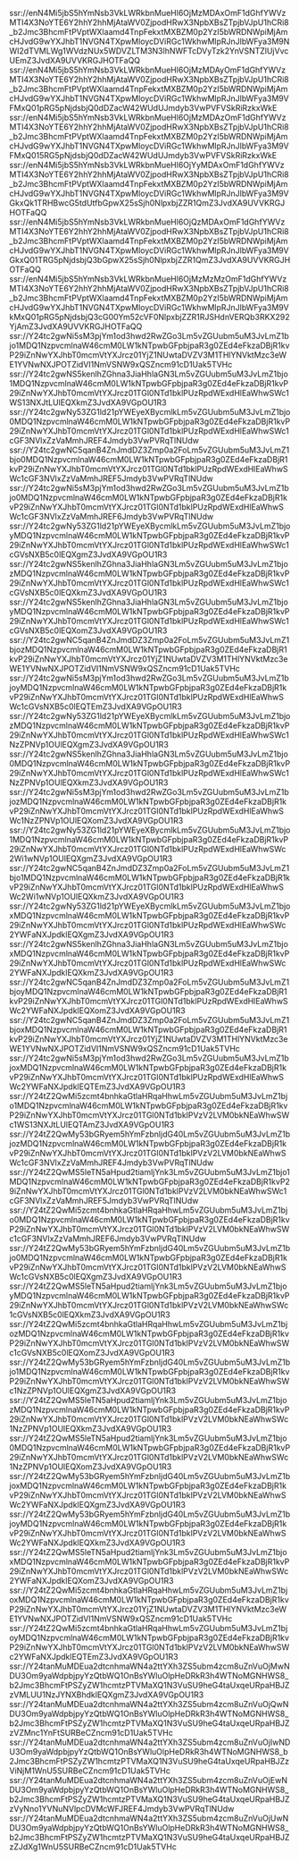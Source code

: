 ssr://enN4Mi5jbS5hYmNsb3VkLWRkbnMueHl6OjMzMDAxOmF1dGhfYWVzMTI4X3NoYTE6Y2hhY2hhMjAtaWV0ZjpodHRwX3NpbXBsZTpjbVJpU1hCRi8_b2Jmc3BhcmFtPVptWXlaamd4TnpFekxtMXBZM0p2YzI5bWRDNWpiMjAmcHJvdG9wYXJhbT1NVGN4TXpwMloycDViRGc1WkhwMlpRJnJlbWFya3M9NWI2dTVMLWg1WVdzNUx5WDVZLTM3N3lhNWFTcDVyTzk2YnVSNTZlUjVvcUEmZ3JvdXA9UVVKRGJHOTFaQQ
ssr://enN4Mi5jbS5hYmNsb3VkLWRkbnMueHl6OjMzMDAyOmF1dGhfYWVzMTI4X3NoYTE6Y2hhY2hhMjAtaWV0ZjpodHRwX3NpbXBsZTpjbVJpU1hCRi8_b2Jmc3BhcmFtPVptWXlaamd4TnpFekxtMXBZM0p2YzI5bWRDNWpiMjAmcHJvdG9wYXJhbT1NVGN4TXpwMloycDViRGc1WkhwMlpRJnJlbWFya3M9VFMxQ01pRG5pNjdsbjQ0dDZacW42WUdUJmdyb3VwPVFVSkRiRzkxWkE
ssr://enN4Mi5jbS5hYmNsb3VkLWRkbnMueHl6OjMzMDAzOmF1dGhfYWVzMTI4X3NoYTE6Y2hhY2hhMjAtaWV0ZjpodHRwX3NpbXBsZTpjbVJpU1hCRi8_b2Jmc3BhcmFtPVptWXlaamd4TnpFekxtMXBZM0p2YzI5bWRDNWpiMjAmcHJvdG9wYXJhbT1NVGN4TXpwMloycDViRGc1WkhwMlpRJnJlbWFya3M9VFMxQ015RG5pNjdsbjQ0dDZacW42WUdUJmdyb3VwPVFVSkRiRzkxWkE
ssr://enN4Mi5jbS5hYmNsb3VkLWRkbnMueHl6OjYyMDAxOmF1dGhfYWVzMTI4X3NoYTE6Y2hhY2hhMjAtaWV0ZjpodHRwX3NpbXBsZTpjbVJpU1hCRi8_b2Jmc3BhcmFtPVptWXlaamd4TnpFekxtMXBZM0p2YzI5bWRDNWpiMjAmcHJvdG9wYXJhbT1NVGN4TXpwMloycDViRGc1WkhwMlpRJnJlbWFya3M9VGkxQk1TRHBwcG5tdUtfbGpwX25sSjh0NlpxbjZZR1QmZ3JvdXA9UVVKRGJHOTFaQQ
ssr://enN4Mi5jbS5hYmNsb3VkLWRkbnMueHl6OjQzMDAxOmF1dGhfYWVzMTI4X3NoYTE6Y2hhY2hhMjAtaWV0ZjpodHRwX3NpbXBsZTpjbVJpU1hCRi8_b2Jmc3BhcmFtPVptWXlaamd4TnpFekxtMXBZM0p2YzI5bWRDNWpiMjAmcHJvdG9wYXJhbT1NVGN4TXpwMloycDViRGc1WkhwMlpRJnJlbWFya3M9VGkxQ01TRG5pNjdsbjQ3bGpwX25sSjh0NlpxbjZZR1QmZ3JvdXA9UVVKRGJHOTFaQQ
ssr://enN4Mi5jbS5hYmNsb3VkLWRkbnMueHl6OjMzMzMzOmF1dGhfYWVzMTI4X3NoYTE6Y2hhY2hhMjAtaWV0ZjpodHRwX3NpbXBsZTpjbVJpU1hCRi8_b2Jmc3BhcmFtPVptWXlaamd4TnpFekxtMXBZM0p2YzI5bWRDNWpiMjAmcHJvdG9wYXJhbT1NVGN4TXpwMloycDViRGc1WkhwMlpRJnJlbWFya3M9VkMxQ01pRG5pNjdsbjQ3cG00Ym52cVF0NlpxbjZZR1RJSHdnVERQb3RKX292YjAmZ3JvdXA9UVVKRGJHOTFaQQ
ssr://Y24tc2gwNi5sM3pjYm1od3hwd2RwZGo3Lm5vZGUubm5uM3JvLmZ1bjo1MDQ1NzpvcmlnaW46cmM0LW1kNTpwbGFpbjpaR3g0ZEd4eFkzaDBjR1kvP29iZnNwYXJhbT0mcmVtYXJrcz01YjZ1NUwtaDVZV3M1THlYNVktMzc3eWE1YVNwNXJPOTZidVI1NmVSNW9xQSZncm91cD1Uak5TVHc
ssr://Y24tc2gwNS5kenlhZGhna3JiaHhlaGN3Lm5vZGUubm5uM3JvLmZ1bjo1MDQ1NzpvcmlnaW46cmM0LW1kNTpwbGFpbjpaR3g0ZEd4eFkzaDBjR1kvP29iZnNwYXJhbT0mcmVtYXJrcz01TGl0NTd1bklPUzRpdWExdHlEaWhwSWc1WS13NXJtLUlEQXkmZ3JvdXA9VGpOU1R3
ssr://Y24tc2gwNy53ZG1ld21pYWEyeXBycmlkLm5vZGUubm5uM3JvLmZ1bjo0MDQ1NzpvcmlnaW46cmM0LW1kNTpwbGFpbjpaR3g0ZEd4eFkzaDBjR1kvP29iZnNwYXJhbT0mcmVtYXJrcz01TGl0NTd1bklPUzRpdWExdHlEaWhwSWc1cGF3NVlxZzVaMmhJREF4Jmdyb3VwPVRqTlNUdw
ssr://Y24tc2gwNC5qanB4ZnJmdDZ3Zmp0a2FoLm5vZGUubm5uM3JvLmZ1bjo0MDQ1NzpvcmlnaW46cmM0LW1kNTpwbGFpbjpaR3g0ZEd4eFkzaDBjR1kvP29iZnNwYXJhbT0mcmVtYXJrcz01TGl0NTd1bklPUzRpdWExdHlEaWhwSWc1cGF3NVlxZzVaMmhJREF5Jmdyb3VwPVRqTlNUdw
ssr://Y24tc2gwNi5sM3pjYm1od3hwd2RwZGo3Lm5vZGUubm5uM3JvLmZ1bjo0MDQ1NzpvcmlnaW46cmM0LW1kNTpwbGFpbjpaR3g0ZEd4eFkzaDBjR1kvP29iZnNwYXJhbT0mcmVtYXJrcz01TGl0NTd1bklPUzRpdWExdHlEaWhwSWc1cGF3NVlxZzVaMmhJREF6Jmdyb3VwPVRqTlNUdw
ssr://Y24tc2gwNy53ZG1ld21pYWEyeXBycmlkLm5vZGUubm5uM3JvLmZ1bjoyMDQ1NzpvcmlnaW46cmM0LW1kNTpwbGFpbjpaR3g0ZEd4eFkzaDBjR1kvP29iZnNwYXJhbT0mcmVtYXJrcz01TGl0NTd1bklPUzRpdWExdHlEaWhwSWc1cGVsNXB5c0lEQXgmZ3JvdXA9VGpOU1R3
ssr://Y24tc2gwNS5kenlhZGhna3JiaHhlaGN3Lm5vZGUubm5uM3JvLmZ1bjozMDQ1NzpvcmlnaW46cmM0LW1kNTpwbGFpbjpaR3g0ZEd4eFkzaDBjR1kvP29iZnNwYXJhbT0mcmVtYXJrcz01TGl0NTd1bklPUzRpdWExdHlEaWhwSWc1cGVsNXB5c0lEQXkmZ3JvdXA9VGpOU1R3
ssr://Y24tc2gwNS5kenlhZGhna3JiaHhlaGN3Lm5vZGUubm5uM3JvLmZ1bjoyMDQ1NzpvcmlnaW46cmM0LW1kNTpwbGFpbjpaR3g0ZEd4eFkzaDBjR1kvP29iZnNwYXJhbT0mcmVtYXJrcz01TGl0NTd1bklPUzRpdWExdHlEaWhwSWc1cGVsNXB5c0lEQXomZ3JvdXA9VGpOU1R3
ssr://Y24tc2gwNC5qanB4ZnJmdDZ3Zmp0a2FoLm5vZGUubm5uM3JvLmZ1bjozMDQ1NzpvcmlnaW46cmM0LW1kNTpwbGFpbjpaR3g0ZEd4eFkzaDBjR1kvP29iZnNwYXJhbT0mcmVtYXJrcz01YjZ1NUwtaDVZV3M1THlYNVktMzc3eWE1YVNwNXJPOTZidVI1NmVSNW9xQSZncm91cD1Uak5TVHc
ssr://Y24tc2gwNi5sM3pjYm1od3hwd2RwZGo3Lm5vZGUubm5uM3JvLmZ1bjoyMDQ1NzpvcmlnaW46cmM0LW1kNTpwbGFpbjpaR3g0ZEd4eFkzaDBjR1kvP29iZnNwYXJhbT0mcmVtYXJrcz01TGl0NTd1bklPUzRpdWExdHlEaWhwSWc1cGVsNXB5c0lEQTEmZ3JvdXA9VGpOU1R3
ssr://Y24tc2gwNy53ZG1ld21pYWEyeXBycmlkLm5vZGUubm5uM3JvLmZ1bjozMDQ1NzpvcmlnaW46cmM0LW1kNTpwbGFpbjpaR3g0ZEd4eFkzaDBjR1kvP29iZnNwYXJhbT0mcmVtYXJrcz01TGl0NTd1bklPUzRpdWExdHlEaWhwSWc1NzZPNVp1OUlEQXgmZ3JvdXA9VGpOU1R3
ssr://Y24tc2gwNS5kenlhZGhna3JiaHhlaGN3Lm5vZGUubm5uM3JvLmZ1bjo0MDQ1NzpvcmlnaW46cmM0LW1kNTpwbGFpbjpaR3g0ZEd4eFkzaDBjR1kvP29iZnNwYXJhbT0mcmVtYXJrcz01TGl0NTd1bklPUzRpdWExdHlEaWhwSWc1NzZPNVp1OUlEQXkmZ3JvdXA9VGpOU1R3
ssr://Y24tc2gwNi5sM3pjYm1od3hwd2RwZGo3Lm5vZGUubm5uM3JvLmZ1bjozMDQ1NzpvcmlnaW46cmM0LW1kNTpwbGFpbjpaR3g0ZEd4eFkzaDBjR1kvP29iZnNwYXJhbT0mcmVtYXJrcz01TGl0NTd1bklPUzRpdWExdHlEaWhwSWc1NzZPNVp1OUlEQXomZ3JvdXA9VGpOU1R3
ssr://Y24tc2gwNy53ZG1ld21pYWEyeXBycmlkLm5vZGUubm5uM3JvLmZ1bjo1MDQ1NzpvcmlnaW46cmM0LW1kNTpwbGFpbjpaR3g0ZEd4eFkzaDBjR1kvP29iZnNwYXJhbT0mcmVtYXJrcz01TGl0NTd1bklPUzRpdWExdHlEaWhwSWc2Wi1wNVp1OUlEQXgmZ3JvdXA9VGpOU1R3
ssr://Y24tc2gwNC5qanB4ZnJmdDZ3Zmp0a2FoLm5vZGUubm5uM3JvLmZ1bjo1MDQ1NzpvcmlnaW46cmM0LW1kNTpwbGFpbjpaR3g0ZEd4eFkzaDBjR1kvP29iZnNwYXJhbT0mcmVtYXJrcz01TGl0NTd1bklPUzRpdWExdHlEaWhwSWc2Wi1wNVp1OUlEQXkmZ3JvdXA9VGpOU1R3
ssr://Y24tc2gwNy53ZG1ld21pYWEyeXBycmlkLm5vZGUubm5uM3JvLmZ1bjoxMDQ1NzpvcmlnaW46cmM0LW1kNTpwbGFpbjpaR3g0ZEd4eFkzaDBjR1kvP29iZnNwYXJhbT0mcmVtYXJrcz01TGl0NTd1bklPUzRpdWExdHlEaWhwSWc2YWFaNXJpdklEQXgmZ3JvdXA9VGpOU1R3
ssr://Y24tc2gwNS5kenlhZGhna3JiaHhlaGN3Lm5vZGUubm5uM3JvLmZ1bjoxMDQ1NzpvcmlnaW46cmM0LW1kNTpwbGFpbjpaR3g0ZEd4eFkzaDBjR1kvP29iZnNwYXJhbT0mcmVtYXJrcz01TGl0NTd1bklPUzRpdWExdHlEaWhwSWc2YWFaNXJpdklEQXkmZ3JvdXA9VGpOU1R3
ssr://Y24tc2gwNC5qanB4ZnJmdDZ3Zmp0a2FoLm5vZGUubm5uM3JvLmZ1bjoyMDQ1NzpvcmlnaW46cmM0LW1kNTpwbGFpbjpaR3g0ZEd4eFkzaDBjR1kvP29iZnNwYXJhbT0mcmVtYXJrcz01TGl0NTd1bklPUzRpdWExdHlEaWhwSWc2YWFaNXJpdklEQXomZ3JvdXA9VGpOU1R3
ssr://Y24tc2gwNC5qanB4ZnJmdDZ3Zmp0a2FoLm5vZGUubm5uM3JvLmZ1bjoxMDQ1NzpvcmlnaW46cmM0LW1kNTpwbGFpbjpaR3g0ZEd4eFkzaDBjR1kvP29iZnNwYXJhbT0mcmVtYXJrcz01YjZ1NUwtaDVZV3M1THlYNVktMzc3eWE1YVNwNXJPOTZidVI1NmVSNW9xQSZncm91cD1Uak5TVHc
ssr://Y24tc2gwNi5sM3pjYm1od3hwd2RwZGo3Lm5vZGUubm5uM3JvLmZ1bjoxMDQ1NzpvcmlnaW46cmM0LW1kNTpwbGFpbjpaR3g0ZEd4eFkzaDBjR1kvP29iZnNwYXJhbT0mcmVtYXJrcz01TGl0NTd1bklPUzRpdWExdHlEaWhwSWc2YWFaNXJpdklEQTEmZ3JvdXA9VGpOU1R3
ssr://Y24tZ2QwMi5zcmt4bnhkaGtlaHRqaHhwLm5vZGUubm5uM3JvLmZ1bjo1MDQ1NzpvcmlnaW46cmM0LW1kNTpwbGFpbjpaR3g0ZEd4eFkzaDBjR1kvP29iZnNwYXJhbT0mcmVtYXJrcz01TGl0NTd1bklPVzV2LVM0bkNEaWhwSWc1WS13NXJtLUlEQTAmZ3JvdXA9VGpOU1R3
ssr://Y24tZ2QwMy53bGRyem5hYmFzbnljdG40Lm5vZGUubm5uM3JvLmZ1bjozMDQ1NzpvcmlnaW46cmM0LW1kNTpwbGFpbjpaR3g0ZEd4eFkzaDBjR1kvP29iZnNwYXJhbT0mcmVtYXJrcz01TGl0NTd1bklPVzV2LVM0bkNEaWhwSWc1cGF3NVlxZzVaMmhJREF4Jmdyb3VwPVRqTlNUdw
ssr://Y24tZ2QwMS5leTN5aHpud2tiamljYnk3Lm5vZGUubm5uM3JvLmZ1bjo1MDQ1NzpvcmlnaW46cmM0LW1kNTpwbGFpbjpaR3g0ZEd4eFkzaDBjR1kvP29iZnNwYXJhbT0mcmVtYXJrcz01TGl0NTd1bklPVzV2LVM0bkNEaWhwSWc1cGF3NVlxZzVaMmhJREF5Jmdyb3VwPVRqTlNUdw
ssr://Y24tZ2QwMi5zcmt4bnhkaGtlaHRqaHhwLm5vZGUubm5uM3JvLmZ1bjo0MDQ1NzpvcmlnaW46cmM0LW1kNTpwbGFpbjpaR3g0ZEd4eFkzaDBjR1kvP29iZnNwYXJhbT0mcmVtYXJrcz01TGl0NTd1bklPVzV2LVM0bkNEaWhwSWc1cGF3NVlxZzVaMmhJREF6Jmdyb3VwPVRqTlNUdw
ssr://Y24tZ2QwMy53bGRyem5hYmFzbnljdG40Lm5vZGUubm5uM3JvLmZ1bjo0MDQ1NzpvcmlnaW46cmM0LW1kNTpwbGFpbjpaR3g0ZEd4eFkzaDBjR1kvP29iZnNwYXJhbT0mcmVtYXJrcz01TGl0NTd1bklPVzV2LVM0bkNEaWhwSWc1cGVsNXB5c0lEQXgmZ3JvdXA9VGpOU1R3
ssr://Y24tZ2QwMS5leTN5aHpud2tiamljYnk3Lm5vZGUubm5uM3JvLmZ1bjoyMDQ1NzpvcmlnaW46cmM0LW1kNTpwbGFpbjpaR3g0ZEd4eFkzaDBjR1kvP29iZnNwYXJhbT0mcmVtYXJrcz01TGl0NTd1bklPVzV2LVM0bkNEaWhwSWc1cGVsNXB5c0lEQXkmZ3JvdXA9VGpOU1R3
ssr://Y24tZ2QwMi5zcmt4bnhkaGtlaHRqaHhwLm5vZGUubm5uM3JvLmZ1bjozMDQ1NzpvcmlnaW46cmM0LW1kNTpwbGFpbjpaR3g0ZEd4eFkzaDBjR1kvP29iZnNwYXJhbT0mcmVtYXJrcz01TGl0NTd1bklPVzV2LVM0bkNEaWhwSWc1cGVsNXB5c0lEQXomZ3JvdXA9VGpOU1R3
ssr://Y24tZ2QwMy53bGRyem5hYmFzbnljdG40Lm5vZGUubm5uM3JvLmZ1bjo1MDQ1NzpvcmlnaW46cmM0LW1kNTpwbGFpbjpaR3g0ZEd4eFkzaDBjR1kvP29iZnNwYXJhbT0mcmVtYXJrcz01TGl0NTd1bklPVzV2LVM0bkNEaWhwSWc1NzZPNVp1OUlEQXgmZ3JvdXA9VGpOU1R3
ssr://Y24tZ2QwMS5leTN5aHpud2tiamljYnk3Lm5vZGUubm5uM3JvLmZ1bjozMDQ1NzpvcmlnaW46cmM0LW1kNTpwbGFpbjpaR3g0ZEd4eFkzaDBjR1kvP29iZnNwYXJhbT0mcmVtYXJrcz01TGl0NTd1bklPVzV2LVM0bkNEaWhwSWc1NzZPNVp1OUlEQXkmZ3JvdXA9VGpOU1R3
ssr://Y24tZ2QwMS5leTN5aHpud2tiamljYnk3Lm5vZGUubm5uM3JvLmZ1bjo0MDQ1NzpvcmlnaW46cmM0LW1kNTpwbGFpbjpaR3g0ZEd4eFkzaDBjR1kvP29iZnNwYXJhbT0mcmVtYXJrcz01TGl0NTd1bklPVzV2LVM0bkNEaWhwSWc1NzZPNVp1OUlEQXomZ3JvdXA9VGpOU1R3
ssr://Y24tZ2QwMy53bGRyem5hYmFzbnljdG40Lm5vZGUubm5uM3JvLmZ1bjoxMDQ1NzpvcmlnaW46cmM0LW1kNTpwbGFpbjpaR3g0ZEd4eFkzaDBjR1kvP29iZnNwYXJhbT0mcmVtYXJrcz01TGl0NTd1bklPVzV2LVM0bkNEaWhwSWc2YWFaNXJpdklEQXgmZ3JvdXA9VGpOU1R3
ssr://Y24tZ2QwMy53bGRyem5hYmFzbnljdG40Lm5vZGUubm5uM3JvLmZ1bjoyMDQ1NzpvcmlnaW46cmM0LW1kNTpwbGFpbjpaR3g0ZEd4eFkzaDBjR1kvP29iZnNwYXJhbT0mcmVtYXJrcz01TGl0NTd1bklPVzV2LVM0bkNEaWhwSWc2YWFaNXJpdklEQXkmZ3JvdXA9VGpOU1R3
ssr://Y24tZ2QwMS5leTN5aHpud2tiamljYnk3Lm5vZGUubm5uM3JvLmZ1bjoxMDQ1NzpvcmlnaW46cmM0LW1kNTpwbGFpbjpaR3g0ZEd4eFkzaDBjR1kvP29iZnNwYXJhbT0mcmVtYXJrcz01TGl0NTd1bklPVzV2LVM0bkNEaWhwSWc2YWFaNXJpdklEQXomZ3JvdXA9VGpOU1R3
ssr://Y24tZ2QwMi5zcmt4bnhkaGtlaHRqaHhwLm5vZGUubm5uM3JvLmZ1bjoxMDQ1NzpvcmlnaW46cmM0LW1kNTpwbGFpbjpaR3g0ZEd4eFkzaDBjR1kvP29iZnNwYXJhbT0mcmVtYXJrcz01YjZ1NUwtaDVZV3M1THlYNVktMzc3eWE1YVNwNXJPOTZidVI1NmVSNW9xQSZncm91cD1Uak5TVHc
ssr://Y24tZ2QwMi5zcmt4bnhkaGtlaHRqaHhwLm5vZGUubm5uM3JvLmZ1bjoyMDQ1NzpvcmlnaW46cmM0LW1kNTpwbGFpbjpaR3g0ZEd4eFkzaDBjR1kvP29iZnNwYXJhbT0mcmVtYXJrcz01TGl0NTd1bklPVzV2LVM0bkNEaWhwSWc2YWFaNXJpdklEQTEmZ3JvdXA9VGpOU1R3
ssr://Y24tanMuMDEua2dtcnhmaWN4a2ttYXh3ZS5ubm4zcm8uZnVuOjMwNDU3Om9yaWdpbjpyYzQtbWQ1OnBsYWluOlpHeDRkR3h4WTNoMGNHWS8_b2Jmc3BhcmFtPSZyZW1hcmtzPTVMaXQ1N3VuSU9heG4taUxqeURpaHBJZzVMLUU1NzJYNXBhdklEQXgmZ3JvdXA9VGpOU1R3
ssr://Y24tanMuMDEua2dtcnhmaWN4a2ttYXh3ZS5ubm4zcm8uZnVuOjQwNDU3Om9yaWdpbjpyYzQtbWQ1OnBsYWluOlpHeDRkR3h4WTNoMGNHWS8_b2Jmc3BhcmFtPSZyZW1hcmtzPTVMaXQ1N3VuSU9heG4taUxqeURpaHBJZzVZMnc1YnFtSURBeCZncm91cD1Uak5TVHc
ssr://Y24tanMuMDEua2dtcnhmaWN4a2ttYXh3ZS5ubm4zcm8uZnVuOjIwNDU3Om9yaWdpbjpyYzQtbWQ1OnBsYWluOlpHeDRkR3h4WTNoMGNHWS8_b2Jmc3BhcmFtPSZyZW1hcmtzPTVMaXQ1N3VuSU9heG4taUxqeURpaHBJZzViNjM1WnU5SURBeCZncm91cD1Uak5TVHc
ssr://Y24tanMuMDEua2dtcnhmaWN4a2ttYXh3ZS5ubm4zcm8uZnVuOjEwNDU3Om9yaWdpbjpyYzQtbWQ1OnBsYWluOlpHeDRkR3h4WTNoMGNHWS8_b2Jmc3BhcmFtPSZyZW1hcmtzPTVMaXQ1N3VuSU9heG4taUxqeURpaHBJZzVyNno1YVNuNVlpcDVMcWFJREF4Jmdyb3VwPVRqTlNUdw
ssr://Y24tanMuMDEua2dtcnhmaWN4a2ttYXh3ZS5ubm4zcm8uZnVuOjUwNDU3Om9yaWdpbjpyYzQtbWQ1OnBsYWluOlpHeDRkR3h4WTNoMGNHWS8_b2Jmc3BhcmFtPSZyZW1hcmtzPTVMaXQ1N3VuSU9heG4taUxqeURpaHBJZzZJdXg1WnU5SURBeCZncm91cD1Uak5TVHc
